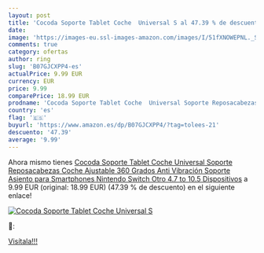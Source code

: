 ```yaml
---
layout: post
title: 'Cocoda Soporte Tablet Coche  Universal S al 47.39 % de descuento'
date: 
image: 'https://images-eu.ssl-images-amazon.com/images/I/51fXNOWEPNL._SL200_.jpg'
comments: true
category: ofertas
author: ring
slug: 'B07GJCXPP4-es'
actualPrice: 9.99 EUR
currency: EUR
price: 9.99
comparePrice: 18.99 EUR
prodname: 'Cocoda Soporte Tablet Coche  Universal Soporte Reposacabezas Coche  Ajustable 360 Grados Anti Vibración Soporte Asiento para Smartphones  Nintendo Switch  Otro 4.7 to 10.5 Dispositivos'
country: 'es'
flag: '🇪🇸'
buyurl: 'https://www.amazon.es/dp/B07GJCXPP4/?tag=tolees-21'
descuento: '47.39'
average: '9.99'
---
```


Ahora mismo tienes [Cocoda Soporte Tablet Coche  Universal Soporte Reposacabezas Coche  Ajustable 360 Grados Anti Vibración Soporte Asiento para Smartphones  Nintendo Switch  Otro 4.7 to 10.5 Dispositivos](https://www.amazon.es/dp/B07GJCXPP4/?tag=tolees-21) a 9.99 EUR (original: 18.99 EUR) (47.39 %  de descuento) en el siguiente enlace!

[![Cocoda Soporte Tablet Coche  Universal S](https://images-eu.ssl-images-amazon.com/images/I/51fXNOWEPNL._SL200_.jpg)](https://www.amazon.es/dp/B07GJCXPP4/?tag=tolees-21)

🔎:


[Visítala!!!](https://www.amazon.es/dp/B07GJCXPP4/?tag=tolees-21)
